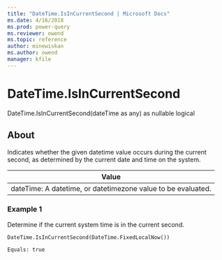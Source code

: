 ```yaml
---
title: "DateTime.IsInCurrentSecond | Microsoft Docs"
ms.date: 4/16/2018
ms.prod: power-query
ms.reviewer: owend
ms.topic: reference
author: minewiskan
ms.author: owend
manager: kfile
---
```

# DateTime.IsInCurrentSecond
DateTime.IsInCurrentSecond(dateTime as any) as nullable logical  
  
## About  
Indicates whether the given datetime value occurs during the current second, as determined by the current date and time on the system.  
  
|Value|  
|---------|  
|dateTime: A datetime, or datetimezone value to be evaluated.|  
  
### Example 1  
Determine if the current system time is in the current second.  
  
```  
DateTime.IsInCurrentSecond(DateTime.FixedLocalNow())  
```  
  
```  
Equals: true  
```  
